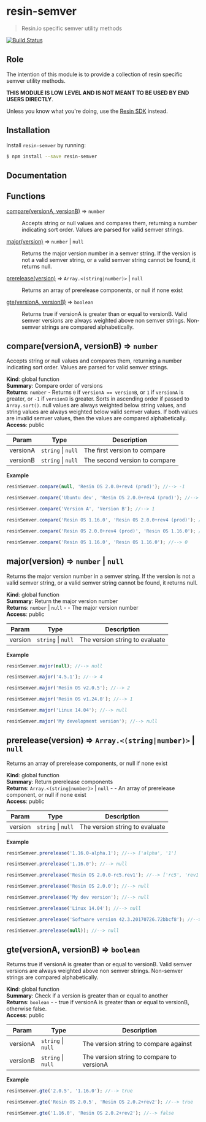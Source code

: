 resin-semver
============

> Resin.io specific semver utility methods

[![Build Status](https://travis-ci.org/resin-io-modules/resin-semver.svg?branch=master)](https://travis-ci.org/resin-io-modules/resin-semver)

Role
----

The intention of this module is to provide a collection of resin specific semver utility methods.

**THIS MODULE IS LOW LEVEL AND IS NOT MEANT TO BE USED BY END USERS DIRECTLY**.

Unless you know what you're doing, use the [Resin SDK](https://github.com/resin-io/resin-sdk) instead.

Installation
------------

Install `resin-semver` by running:

```sh
$ npm install --save resin-semver
```

Documentation
-------------

## Functions

<dl>
<dt><a href="#compare">compare(versionA, versionB)</a> ⇒ <code>number</code></dt>
<dd><p>Accepts string or null values and compares them, returning a number
indicating sort order. Values are parsed for valid semver strings.</p>
</dd>
<dt><a href="#major">major(version)</a> ⇒ <code>number</code> | <code>null</code></dt>
<dd><p>Returns the major version number in a semver string.
If the version is not a valid semver string, or a valid semver string cannot be
found, it returns null.</p>
</dd>
<dt><a href="#prerelease">prerelease(version)</a> ⇒ <code>Array.&lt;(string|number)&gt;</code> | <code>null</code></dt>
<dd><p>Returns an array of prerelease components, or null if none exist</p>
</dd>
<dt><a href="#gte">gte(versionA, versionB)</a> ⇒ <code>boolean</code></dt>
<dd><p>Returns true if versionA is greater than or equal to versionB.
Valid semver versions are always weighted above non semver strings.
Non-semver strings are compared alphabetically.</p>
</dd>
</dl>

<a name="compare"></a>

## compare(versionA, versionB) ⇒ <code>number</code>
Accepts string or null values and compares them, returning a number
indicating sort order. Values are parsed for valid semver strings.

**Kind**: global function  
**Summary**: Compare order of versions  
**Returns**: <code>number</code> - Returns `0` if `versionA == versionB`,
or `1` if `versionA` is greater, or `-1` if `versionB` is greater. Sorts in ascending
order if passed to `Array.sort()`.
null values are always weighted below string values, and string values are always
weighted below valid semver values.
If both values are invalid semver values, then the values are compared alphabetically.  
**Access**: public  

| Param | Type | Description |
| --- | --- | --- |
| versionA | <code>string</code> \| <code>null</code> | The first version to compare |
| versionB | <code>string</code> \| <code>null</code> | The second version to compare |

**Example**  
```js
resinSemver.compare(null, 'Resin OS 2.0.0+rev4 (prod)'); //--> -1

resinSemver.compare('Ubuntu dev', 'Resin OS 2.0.0+rev4 (prod)'); //--> -1

resinSemver.compare('Version A', 'Version B'); //--> 1

resinSemver.compare('Resin OS 1.16.0', 'Resin OS 2.0.0+rev4 (prod)'); //--> 1

resinSemver.compare('Resin OS 2.0.0+rev4 (prod)', 'Resin OS 1.16.0'); //--> -1

resinSemver.compare('Resin OS 1.16.0', 'Resin OS 1.16.0'); //--> 0
```
<a name="major"></a>

## major(version) ⇒ <code>number</code> \| <code>null</code>
Returns the major version number in a semver string.
If the version is not a valid semver string, or a valid semver string cannot be
found, it returns null.

**Kind**: global function  
**Summary**: Return the major version number  
**Returns**: <code>number</code> \| <code>null</code> - - The major version number  
**Access**: public  

| Param | Type | Description |
| --- | --- | --- |
| version | <code>string</code> \| <code>null</code> | The version string to evaluate |

**Example**  
```js
resinSemver.major(null); //--> null

resinSemver.major('4.5.1'); //--> 4

resinSemver.major('Resin OS v2.0.5'); //--> 2

resinSemver.major('Resin OS v1.24.0'); //--> 1

resinSemver.major('Linux 14.04'); //--> null

resinSemver.major('My development version'); //--> null
```
<a name="prerelease"></a>

## prerelease(version) ⇒ <code>Array.&lt;(string\|number)&gt;</code> \| <code>null</code>
Returns an array of prerelease components, or null if none exist

**Kind**: global function  
**Summary**: Return prerelease components  
**Returns**: <code>Array.&lt;(string\|number)&gt;</code> \| <code>null</code> - - An array of prerelease component, or null if none exist  
**Access**: public  

| Param | Type | Description |
| --- | --- | --- |
| version | <code>string</code> \| <code>null</code> | The version string to evaluate |

**Example**  
```js
resinSemver.prerelease('1.16.0-alpha.1'); //--> ['alpha', '1']

resinSemver.prerelease('1.16.0'); //--> null

resinSemver.prerelease('Resin OS 2.0.0-rc5.rev1'); //--> ['rc5', 'rev1']

resinSemver.prerelease('Resin OS 2.0.0'); //--> null

resinSemver.prerelease('My dev version'); //--> null

resinSemver.prerelease('Linux 14.04'); //--> null

resinSemver.prerelease('Software version 42.3.20170726.72bbcf8'); //--> null

resinSemver.prerelease(null)); //--> null
```
<a name="gte"></a>

## gte(versionA, versionB) ⇒ <code>boolean</code>
Returns true if versionA is greater than or equal to versionB.
Valid semver versions are always weighted above non semver strings.
Non-semver strings are compared alphabetically.

**Kind**: global function  
**Summary**: Check if a version is greater than or equal to another  
**Returns**: <code>boolean</code> - - true if versionA is greater than or equal to versionB, otherwise false.  
**Access**: public  

| Param | Type | Description |
| --- | --- | --- |
| versionA | <code>string</code> \| <code>null</code> | The version string to compare against |
| versionB | <code>string</code> \| <code>null</code> | The version string to compare to versionA |

**Example**  
```js
resinSemver.gte('2.0.5', '1.16.0'); //--> true

resinSemver.gte('Resin OS 2.0.5', 'Resin OS 2.0.2+rev2'); //--> true

resinSemver.gte('1.16.0', 'Resin OS 2.0.2+rev2'); //--> false
```


